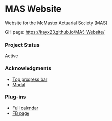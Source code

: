 # MAS Website
Website for the McMaster Actuarial Society (MAS)       

GH page: https://kayx23.github.io/MAS-Website/

### Project Status
Active

### Acknowledgments
* [Top progress bar](https://codepen.io/Codepalm/pen/oNXqWRV)
* [Modal](https://github.com/Riley-Brown/vanilla-js-modal)

### Plug-ins
* [Full calendar](https://fullcalendar.io/)
* [FB page](https://developers.facebook.com/docs/plugins/page-plugin/)
